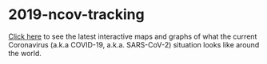 # 2019-ncov-tracking

[Click here](https://raw.githack.com/rcberg/2019-ncov-tracking/master/sars-cov-2-interactive.html) to see the latest interactive maps and graphs of what the current Coronavirus (a.k.a COVID-19, a.k.a. SARS-CoV-2) situation looks like around the world.
